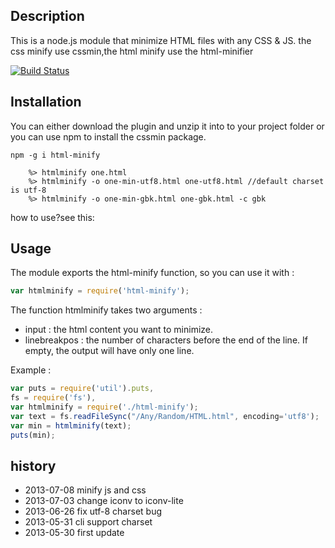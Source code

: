 ## Description

This is a node.js module that minimize HTML files with any CSS & JS.
the css minify use cssmin,the html minify use the html-minifier

[![Build Status](https://travis-ci.org/yize/html-minify.png?branch=master)](https://travis-ci.org/yize/html-minify)

## Installation

You can either download the plugin and unzip it into to your project folder or you can use npm to install the cssmin package.

```shell
npm -g i html-minify
```

```shell
    %> htmlminify one.html
    %> htmlminify -o one-min-utf8.html one-utf8.html //default charset is utf-8
    %> htmlminify -o one-min-gbk.html one-gbk.html -c gbk
```

how to use?see this:

[]()
## Usage

The module exports the html-minify function, so you can use it with :

```js
var htmlminify = require('html-minify');
```

The function htmlminify takes two arguments :

* input : the html content you want to minimize.
* linebreakpos : the number of characters before the end of the line. If empty, the output will have only one line.

Example :

```js
var puts = require('util').puts,
fs = require('fs'),
var htmlminify = require('./html-minify');
var text = fs.readFileSync("/Any/Random/HTML.html", encoding='utf8');
var min = htmlminify(text);
puts(min);
```

## history
- 2013-07-08 minify js and css
- 2013-07-03 change iconv to iconv-lite
- 2013-06-26 fix utf-8 charset bug
- 2013-05-31 cli support charset
- 2013-05-30 first update
